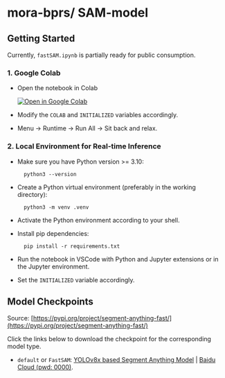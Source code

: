 # mora-bprs/ SAM-model

## Getting Started

Currently, `fastSAM.ipynb` is partially ready for public consumption.

### 1. Google Colab

- Open the notebook in Colab
  
  <a target="_blank" href="https://colab.research.google.com/github/mora-bprs/sam-model/blob/main/fast-sam.ipynb">
    <img src="https://colab.research.google.com/assets/colab-badge.svg" alt="Open in Google Colab"/>
  </a>

- Modify the `COLAB` and `INITIALIZED` variables accordingly.
- Menu -> Runtime -> Run All -> Sit back and relax.

### 2. Local Environment for Real-time Inference

- Make sure you have Python version >= 3.10:
  ```shell
    python3 --version
  ```

- Create a Python virtual environment (preferably in the working directory):
  ```shell
    python3 -m venv .venv
  ```
- Activate the Python environment according to your shell.
- Install pip dependencies:
  ```shell
    pip install -r requirements.txt
  ```
- Run the notebook in VSCode with Python and Jupyter extensions or in the Jupyter environment.
- Set the `INITIALIZED` variable accordingly.

## Model Checkpoints

Source: [https://pypi.org/project/segment-anything-fast/](https://pypi.org/project/segment-anything-fast/)

Click the links below to download the checkpoint for the corresponding model type.

- `default` or `FastSAM`: [YOLOv8x based Segment Anything Model](https://drive.google.com/file/d/1m1sjY4ihXBU1fZXdQ-Xdj-mDltW-2Rqv/view?usp=sharing) | [Baidu Cloud (pwd: 0000)](https://pan.baidu.com/s/18KzBmOTENjByoWWR17zdiQ?pwd=0000).